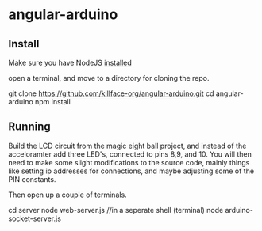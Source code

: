 angular-arduino
===============

## Install

Make sure you have NodeJS [installed](https://github.com/joyent/node/wiki/Installing-Node.js-via-package-manager)

open a terminal, and move to a directory for cloning the repo.

  git clone https://github.com/killface-org/angular-arduino.git
  cd angular-arduino
  npm install

## Running

Build the LCD circuit from the magic eight ball project, and instead of the acceloramter add three LED's, connected to 
pins 8,9, and 10. You will then need to make some slight modifications to the source code, mainly things like setting 
ip addresses for connections, and maybe adjusting some of the PIN constants.

Then open up a couple of terminals. 

  cd server
  node web-server.js
  //in a seperate shell (terminal)
  node arduino-socket-server.js
  

